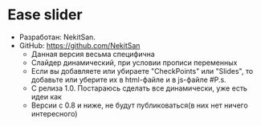 # Ease slider
- Разработан: NekitSan. 
- GitHub: https://github.com/NekitSan
    * Данная версия весьма специфична
    * Слайдер динамический, при условии прописи переменных
    * Если вы добавляете или убираете "CheckPoints" или "Slides", то
    добавьте или уберите их в html-файле и в js-файле
#P.s.
    * С релиза 1.0. Постараюсь сделать все динамически, уже есть идеи как
    * Версии с 0.8 и ниже, не будут публиковаться(в них нет ничего интересного)
